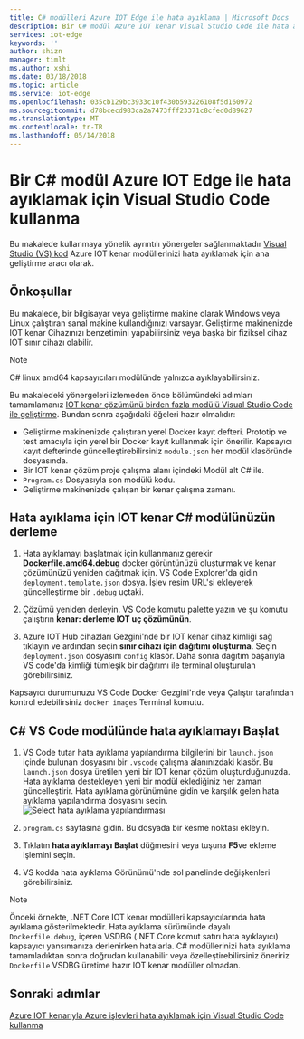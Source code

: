 ```yaml
---
title: C# modülleri Azure IOT Edge ile hata ayıklama | Microsoft Docs
description: Bir C# modül Azure IOT kenar Visual Studio Code ile hata ayıklamak için Visual Studio Code kullanın.
services: iot-edge
keywords: ''
author: shizn
manager: timlt
ms.author: xshi
ms.date: 03/18/2018
ms.topic: article
ms.service: iot-edge
ms.openlocfilehash: 035cb129bc3933c10f430b593226108f5d160972
ms.sourcegitcommit: d78bcecd983ca2a7473fff23371c8cfed0d89627
ms.translationtype: MT
ms.contentlocale: tr-TR
ms.lasthandoff: 05/14/2018
---
```

# <a name="use-visual-studio-code-to-debug-a-c-module-with-azure-iot-edge"></a>Bir C# modül Azure IOT Edge ile hata ayıklamak için Visual Studio Code kullanma
Bu makalede kullanmaya yönelik ayrıntılı yönergeler sağlanmaktadır [Visual Studio (VS) kod](https://code.visualstudio.com/) Azure IOT kenar modüllerinizi hata ayıklamak için ana geliştirme aracı olarak.

## <a name="prerequisites"></a>Önkoşullar
Bu makalede, bir bilgisayar veya geliştirme makine olarak Windows veya Linux çalıştıran sanal makine kullandığınızı varsayar. Geliştirme makinenizde IOT kenar Cihazınızı benzetimini yapabilirsiniz veya başka bir fiziksel cihaz IOT sınır cihazı olabilir.

> [!NOTE]
> C# linux amd64 kapsayıcıları modülünde yalnızca ayıklayabilirsiniz.

Bu makaledeki yönergeleri izlemeden önce bölümündeki adımları tamamlamanız [IOT kenar çözümünü birden fazla modülü Visual Studio Code ile geliştirme](tutorial-multiple-modules-in-vscode.md). Bundan sonra aşağıdaki öğeleri hazır olmalıdır:
- Geliştirme makinenizde çalıştıran yerel Docker kayıt defteri. Prototip ve test amacıyla için yerel bir Docker kayıt kullanmak için önerilir. Kapsayıcı kayıt defterinde güncelleştirebilirsiniz `module.json` her modül klasöründe dosyasında.
- Bir IOT kenar çözüm proje çalışma alanı içindeki Modül alt C# ile.
- `Program.cs` Dosyasıyla son modülü kodu.
- Geliştirme makinenizde çalışan bir kenar çalışma zamanı.

## <a name="build-your-iot-edge-c-module-for-debugging"></a>Hata ayıklama için IOT kenar C# modülünüzün derleme
1. Hata ayıklamayı başlatmak için kullanmanız gerekir **Dockerfile.amd64.debug** docker görüntünüzü oluşturmak ve kenar çözümünüzü yeniden dağıtmak için. VS Code Explorer'da gidin `deployment.template.json` dosya. İşlev resim URL'si ekleyerek güncelleştirme bir `.debug` uçtaki.

2. Çözümü yeniden derleyin. VS Code komutu palette yazın ve şu komutu çalıştırın **kenar: derleme IOT uç çözümünün**.

3. Azure IOT Hub cihazları Gezgini'nde bir IOT kenar cihaz kimliği sağ tıklayın ve ardından seçin **sınır cihazı için dağıtımı oluşturma**. Seçin `deployment.json` dosyasını `config` klasör. Daha sonra dağıtım başarıyla VS code'da kimliği tümleşik bir dağıtımı ile terminal oluşturulan görebilirsiniz.

Kapsayıcı durumunuzu VS Code Docker Gezgini'nde veya Çalıştır tarafından kontrol edebilirsiniz `docker images` Terminal komutu.

## <a name="start-debugging-c-module-in-vs-code"></a>C# VS Code modülünde hata ayıklamayı Başlat
1. VS Code tutar hata ayıklama yapılandırma bilgilerini bir `launch.json` içinde bulunan dosyasını bir `.vscode` çalışma alanınızdaki klasör. Bu `launch.json` dosya üretilen yeni bir IOT kenar çözüm oluşturduğunuzda. Hata ayıklama destekleyen yeni bir modül eklediğiniz her zaman güncelleştirir. Hata ayıklama görünümüne gidin ve karşılık gelen hata ayıklama yapılandırma dosyasını seçin.
    ![Select hata ayıklama yapılandırması](./media/how-to-debug-csharp-function/select-debug-configuration.jpg)

2. `program.cs` sayfasına gidin. Bu dosyada bir kesme noktası ekleyin.

3. Tıklatın **hata ayıklamayı Başlat** düğmesini veya tuşuna **F5**ve ekleme işlemini seçin.

4. VS kodda hata ayıklama Görünümü'nde sol panelinde değişkenleri görebilirsiniz. 

> [!NOTE]
> Önceki örnekte, .NET Core IOT kenar modülleri kapsayıcılarında hata ayıklama gösterilmektedir. Hata ayıklama sürümünde dayalı `Dockerfile.debug`, içeren VSDBG (.NET Core komut satırı hata ayıklayıcı) kapsayıcı yansımanıza derlenirken hatalarla. C# modüllerinizi hata ayıklama tamamladıktan sonra doğrudan kullanabilir veya özelleştirebilirsiniz öneririz `Dockerfile` VSDBG üretime hazır IOT kenar modüller olmadan.

## <a name="next-steps"></a>Sonraki adımlar

[Azure IOT kenarıyla Azure işlevleri hata ayıklamak için Visual Studio Code kullanma](how-to-vscode-debug-azure-function.md)

